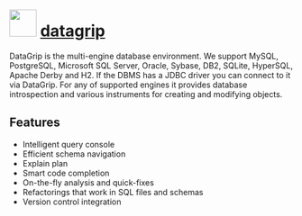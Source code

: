 ﻿# <img src="https://cdn.rawgit.com/chocolatey/chocolatey-coreteampackages/04a664cc932597e990efa9772dfc16114f18bed8/icons/datagrip.png" width="48" height="48"/> [datagrip](https://chocolatey.org/packages/datagrip)


DataGrip is the multi-engine database environment.
We support MySQL, PostgreSQL, Microsoft SQL Server, Oracle, Sybase, DB2, SQLite,
HyperSQL, Apache Derby and H2. If the DBMS has a JDBC driver you can connect to
it via DataGrip. For any of supported engines it provides database introspection
and various instruments for creating and modifying objects.

## Features
- Intelligent query console
- Efficient schema navigation
- Explain plan
- Smart code completion
- On-the-fly analysis and quick-fixes
- Refactorings that work in SQL files and schemas
- Version control integration

